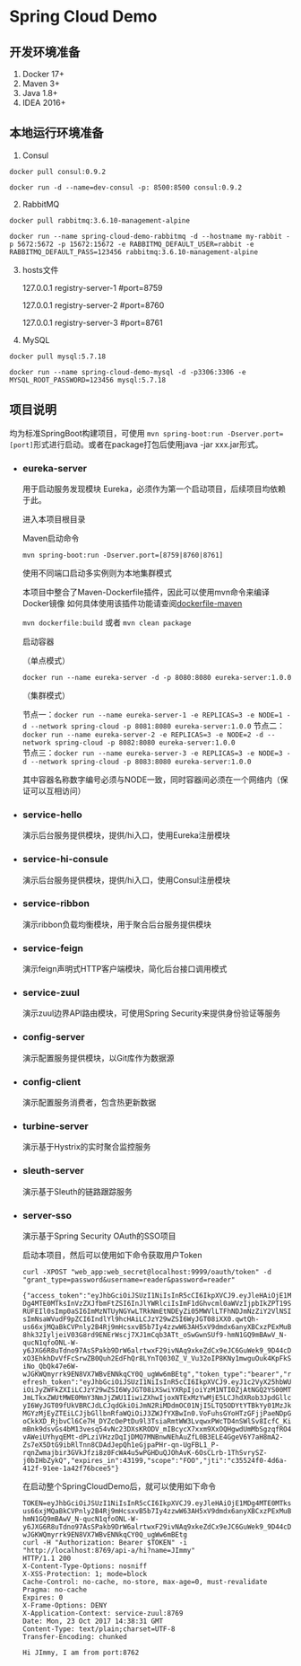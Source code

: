 # Spring Cloud Demo

## 开发环境准备
1. Docker 17+
2. Maven 3+
3. Java 1.8+
4. IDEA 2016+

## 本地运行环境准备
1. Consul

`docker pull consul:0.9.2`

`docker run -d --name=dev-consul -p: 8500:8500 consul:0.9.2`

2. RabbitMQ

`docker pull rabbitmq:3.6.10-management-alpine`

`docker run --name spring-cloud-demo-rabbitmq -d --hostname my-rabbit -p 5672:5672 -p 15672:15672 -e RABBITMQ_DEFAULT_USER=rabbit -e RABBITMQ_DEFAULT_PASS=123456 rabbitmq:3.6.10-management-alpine`

3. hosts文件 

    127.0.0.1       registry-server-1  #port=8759
    
    127.0.0.1       registry-server-2  #port=8760
    
    127.0.0.1       registry-server-3  #port=8761

4. MySQL

`docker pull mysql:5.7.18`

`docker run --name spring-cloud-demo-mysql -d -p3306:3306 -e MYSQL_ROOT_PASSWORD=123456 mysql:5.7.18`

## 项目说明

均为标准SpringBoot构建项目，可使用 `mvn spring-boot:run -Dserver.port=[port]`形式进行启动。或者在package打包后使用java -jar xxx.jar形式。
- ### eureka-server 
    
    用于启动服务发现模块 Eureka，必须作为第一个启动项目，后续项目均依赖于此。
    
    进入本项目根目录
    
    Maven启动命令

    `mvn spring-boot:run -Dserver.port=[8759|8760|8761]`

    使用不同端口启动多实例则为本地集群模式
    
    本项目中整合了Maven-Dockerfile插件，因此可以使用mvn命令来编译Docker镜像
    如何具体使用该插件功能请查阅[dockerfile-maven](https://github.com/spotify/dockerfile-maven)
    
    `mvn dockerfile:build` 或者 `mvn clean package`
    
    启动容器
    
    （单点模式）
    
    `docker run --name eureka-server -d -p 8080:8080 eureka-server:1.0.0`
    
    （集群模式）
    
    节点一：`docker run --name eureka-server-1 -e REPLICAS=3 -e NODE=1 -d --network spring-cloud -p 8081:8080 eureka-server:1.0.0`
    节点二：`docker run --name eureka-server-2 -e REPLICAS=3 -e NODE=2 -d --network spring-cloud -p 8082:8080 eureka-server:1.0.0`    
    节点三：`docker run --name eureka-server-3 -e REPLICAS=3 -e NODE=3 -d --network spring-cloud -p 8083:8080 eureka-server:1.0.0`
    
    其中容器名称数字编号必须与NODE一致，同时容器间必须在一个网络内（保证可以互相访问）
    
- ### service-hello

    演示后台服务提供模块，提供/hi入口，使用Eureka注册模块
    
- ### service-hi-consule

    演示后台服务提供模块，提供/hi入口，使用Consul注册模块

- ### service-ribbon

    演示ribbon负载均衡模块，用于聚合后台服务提供模块
    
- ### service-feign

    演示feign声明式HTTP客户端模块，简化后台接口调用模式
    
- ### service-zuul

    演示zuul边界API路由模块，可使用Spring Security来提供身份验证等服务
    
- ### config-server

    演示配置服务提供模块，以Git库作为数据源

- ### config-client

    演示配置服务消费者，包含热更新数据

- ### turbine-server

    演示基于Hystrix的实时聚合监控服务

- ### sleuth-server

    演示基于Sleuth的链路跟踪服务

- ### server-sso

    演示基于Spring Security OAuth的SSO项目
    
    启动本项目，然后可以使用如下命令获取用户Token
    
    `curl -XPOST "web_app:web_secret@localhost:9999/oauth/token" -d "grant_type=password&username=reader&password=reader"`
    
    `{"access_token":"eyJhbGciOiJSUzI1NiIsInR5cCI6IkpXVCJ9.eyJleHAiOjE1MDg4MTE0MTksInVzZXJfbmFtZSI6InJlYWRlciIsImF1dGhvcml0aWVzIjpbIkZPT19SRUFEIl0sImp0aSI6ImMzNTUyNGYwLTRkNmEtNDEyZi05MWVlLTFhNDJmNzZiY2VlNSIsImNsaWVudF9pZCI6IndlYl9hcHAiLCJzY29wZSI6WyJGT08iXX0.qwtQh-us66xjMQaBkCVPnly2B4Rj9mHcsxvB5b7Iy4zzwW63AH5xV9dmdx6anyXBCxzPExMuB8hk32IyljeiV03G8rd9ENErWscj7XJ1mCqb3ATt_oSwGwnSUf9-hmN1GQ9mBAwV_N-qucN1qfoONL-W-y6JXG6R8uTdno97AsSPakb9DrW6alrtwxF29ivNAq9xkeZdCx9eJC6GuWek9_9D44cDxO3EhkhDvVfFcSrwZB0Quh2EdFhQr8LYnTQ030Z_V_Vu32oIP8KNy1mwguOuk4KpFkSiNo_QbQk47e6W-wJGKWQmyrrk9EN8VX7WBvENNkqCY0Q_ugWw6mBEtg","token_type":"bearer","refresh_token":"eyJhbGciOiJSUzI1NiIsInR5cCI6IkpXVCJ9.eyJ1c2VyX25hbWUiOiJyZWFkZXIiLCJzY29wZSI6WyJGT08iXSwiYXRpIjoiYzM1NTI0ZjAtNGQ2YS00MTJmLTkxZWUtMWE0MmY3NmJjZWU1IiwiZXhwIjoxNTExMzYwMjE5LCJhdXRob3JpdGllcyI6WyJGT09fUkVBRCJdLCJqdGkiOiJmN2RiMDdmOC01NjI5LTQ5ODYtYTBkYy01MzJkMGYzMjEyZTEiLCJjbGllbnRfaWQiOiJ3ZWJfYXBwIn0.VoFuhsGYoHTzGFjjPaeNDpGoCkkXD_RjbvCl6Ce7H_DYZcOePtDu9l3TsiaRmtWW3LvqwxPWcTD4nSWlSv8IcfC_KimBnk9dsvGs4bM13vesq54vNc23DXsKRODV_mIBcycX7xxm9XxOQHgwdUmMbSgzqfRO4vAWeiUYhyqEMt-dPLziVHzzDqIjDMQ7MNBnwNEhAuZfL0B3ELE4GgeV6Y7aH8mA2-Zs7eX5DtG9ibRlTnn8CDAdJepQh1eGjpaPHr-qn-UgFBL1_P-rqnZwmajbir3GVkJfzi8z0FcWA4u5wPGHDuQJOhAvK-6OsCLrb-1ThSvrySZ-j0bIHbZykQ","expires_in":43199,"scope":"FOO","jti":"c35524f0-4d6a-412f-91ee-1a42f76bcee5"}`
    
    在启动整个SpringCloudDemo后，就可以使用如下命令
    ```
    TOKEN=eyJhbGciOiJSUzI1NiIsInR5cCI6IkpXVCJ9.eyJleHAiOjE1MDg4MTE0MTksInVzZXJfbmFtZSI6InJlYWRlciIsImF1dGhvcml0aWVzIjpbIkZPT19SRUFEIl0sImp0aSI6ImMzNTUyNGYwLTRkNmEtNDEyZi05MWVlLTFhNDJmNzZiY2VlNSIsImNsaWVudF9pZCI6IndlYl9hcHAiLCJzY29wZSI6WyJGT08iXX0.qwtQh-us66xjMQaBkCVPnly2B4Rj9mHcsxvB5b7Iy4zzwW63AH5xV9dmdx6anyXBCxzPExMuB8hk32IyljeiV03G8rd9ENErWscj7XJ1mCqb3ATt_oSwGwnSUf9-hmN1GQ9mBAwV_N-qucN1qfoONL-W-y6JXG6R8uTdno97AsSPakb9DrW6alrtwxF29ivNAq9xkeZdCx9eJC6GuWek9_9D44cDxO3EhkhDvVfFcSrwZB0Quh2EdFhQr8LYnTQ030Z_V_Vu32oIP8KNy1mwguOuk4KpFkSiNo_QbQk47e6W-wJGKWQmyrrk9EN8VX7WBvENNkqCY0Q_ugWw6mBEtg
    curl -H "Authorization: Bearer $TOKEN" -i "http://localhost:8769/api-a/hi?name=JImmy"
    HTTP/1.1 200 
    X-Content-Type-Options: nosniff
    X-XSS-Protection: 1; mode=block
    Cache-Control: no-cache, no-store, max-age=0, must-revalidate
    Pragma: no-cache
    Expires: 0
    X-Frame-Options: DENY
    X-Application-Context: service-zuul:8769
    Date: Mon, 23 Oct 2017 14:38:31 GMT
    Content-Type: text/plain;charset=UTF-8
    Transfer-Encoding: chunked
    
    Hi JImmy, I am from port:8762
    
    ```